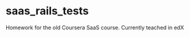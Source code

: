 saas_rails_tests
=====================

Homework for the old Coursera SaaS course. Currently teached in edX

